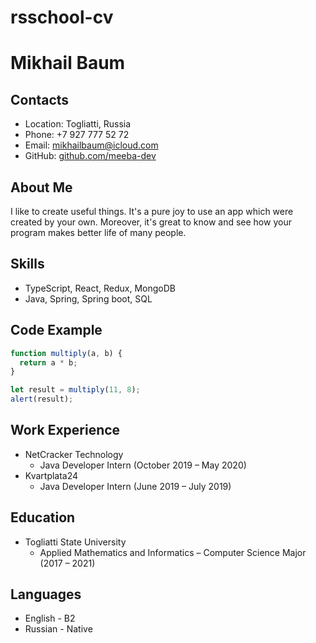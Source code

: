 # rsschool-cv
# Mikhail Baum
## Contacts
* Location: Togliatti, Russia
* Phone: +7 927 777 52 72
* Email: mikhailbaum@icloud.com
* GitHub: [github.com/meeba-dev](https://github.com/meeba-dev)

## About Me
I like to create useful things. It's a pure joy to use an app which were created by your own. Moreover, it's great to know and see how your program makes better life of many people. 
## Skills
* TypeScript, React, Redux, MongoDB
* Java, Spring, Spring boot, SQL

## Code Example
```js
function multiply(a, b) {
  return a * b;
}

let result = multiply(11, 8);
alert(result);
```
## Work Experience
* NetCracker Technology
    * Java Developer Intern (October 2019 – May 2020)
* Kvartplata24
    * Java Developer Intern (June 2019 – July 2019) 

## Education
* Togliatti State University
    * Applied Mathematics and Informatics – Computer Science Major (2017 – 2021)

## Languages
* English - B2
* Russian - Native